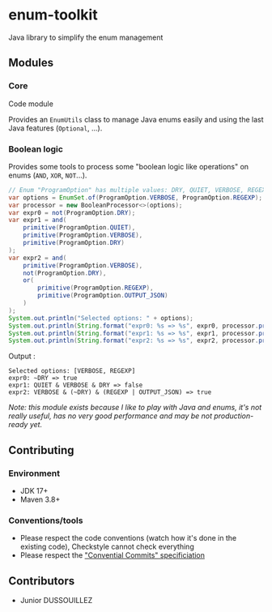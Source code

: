 # enum-toolkit
Java library to simplify the enum management

## Modules

### Core

Code module

Provides an `EnumUtils` class to manage Java enums easily and using the last Java features (`Optional`, ...).

### Boolean logic

Provides some tools to process some "boolean logic like operations" on enums (`AND`, `XOR`, `NOT`...).

```java
// Enum "ProgramOption" has multiple values: DRY, QUIET, VERBOSE, REGEXP, OUTPUT_JSON, etc
var options = EnumSet.of(ProgramOption.VERBOSE, ProgramOption.REGEXP);
var processor = new BooleanProcessor<>(options);
var expr0 = not(ProgramOption.DRY);
var expr1 = and(
    primitive(ProgramOption.QUIET),
    primitive(ProgramOption.VERBOSE),
    primitive(ProgramOption.DRY)
);
var expr2 = and(
    primitive(ProgramOption.VERBOSE),
    not(ProgramOption.DRY),
    or(
        primitive(ProgramOption.REGEXP),
        primitive(ProgramOption.OUTPUT_JSON)
    )
);
System.out.println("Selected options: " + options);
System.out.println(String.format("expr0: %s => %s", expr0, processor.process(expr0)));
System.out.println(String.format("expr1: %s => %s", expr1, processor.process(expr1)));
System.out.println(String.format("expr2: %s => %s", expr2, processor.process(expr2)));
```

Output :

```
Selected options: [VERBOSE, REGEXP]
expr0: ~DRY => true
expr1: QUIET & VERBOSE & DRY => false
expr2: VERBOSE & (~DRY) & (REGEXP | OUTPUT_JSON) => true
```

*Note: this module exists because I like to play with Java and enums, it's not really useful, has no very good performance and may be not production-ready yet.*

## Contributing

### Environment

- JDK 17+
- Maven 3.8+

### Conventions/tools

- Please respect the code conventions (watch how it's done in the existing code), Checkstyle cannot check everything
- Please respect the ["Convential Commits" specificiation](https://www.conventionalcommits.org/en/v1.0.0/#summary)

## Contributors

- Junior DUSSOUILLEZ

